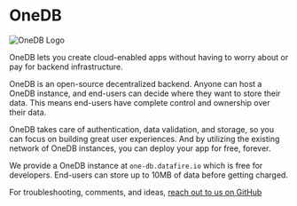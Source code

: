 # OneDB

![OneDB Logo](assets/img/Logo.png)

OneDB lets you create cloud-enabled apps without having to worry about or pay for backend
infrastructure.

OneDB is an open-source decentralized backend.
Anyone can host a OneDB instance, and end-users can decide where they want to store their data.
This means end-users have complete control and ownership over their data.

OneDB takes care of authentication, data validation,
and storage, so you can focus on building great user experiences. And by utilizing
the existing network of OneDB instances, you can deploy your app for free, forever.

We provide a OneDB instance at `one-db.datafire.io` which is free for developers. End-users can
store up to 10MB of data before getting charged.

For troubleshooting, comments, and ideas, [reach out to us on GitHub](https://github.com/DataFire/OneDB)
